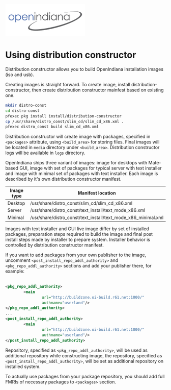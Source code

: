 <!--

The contents of this Documentation are subject to the Public Documentation License Version 1.01
(the "License"); you may only use this Documentation if you comply with the terms of this License.
A copy of the License is available at http://illumos.org/license/PDL.

The Original Documentation is _________________.

The Initial Writer of the Original Documentation is Alasdair Lumsden 2011.
All Rights Reserved.

Portions created by Alexander Pyhalov are Copyright (C) 2019.

-->

<img src = "../../Openindiana.png">

# Using distribution constructor

Distribution constructor allows you to build OpenIndiana installation images (iso and usb).

Creating images is straight forward.
To create image, install distribution-constructor, then create distribution constructor mainfest based on existing one.


```bash
mkdir distro-const
cd distro-const
pfexec pkg install install/distribution-constructor
cp /usr/share/distro_const/slim_cd/slim_cd_x86.xml .
pfexec distro_const build slim_cd_x86.xml
```

Distribution constructor will create image with packages, specified in ``<packages>`` attribute, using ``<build_area>`` for storing files.
Final images will be located in ``media`` directory under ``<build_area>``.
Distribution constructor logs will be available in ``logs`` directory.

OpenIndiana ships three variant of images: image for desktops with Mate-based GUI, image with set of packages for typical server with text installer and image with minimal set of packages with text installer.
Each image is described by it's own distribution constructor manifest.

Image type | Manifest location
-----------|------------------------------------------------
Desktop    | /usr/share/distro_const/slim_cd/slim_cd_x86.xml
Server     | /usr/share/distro_const/text_install/text_mode_x86.xml
Minimal    | /usr/share/distro_const/text_install/text_mode_x86_minimal.xml

Images with text installer and GUI live image differ by set of installed packages, preparation steps required to build the image and final post install steps made by installer to prepare system.
Installer behavior is controlled by distribution constructor manifest.

If you want to add packages from your own publisher to the image, uncomment ``<post_install_repo_addl_authority>`` and ``<pkg_repo_addl_authority>`` sections and add your publisher there, for example:

```xml

<pkg_repo_addl_authority>
        <main
                url="http://buildzone.oi-build.r61.net:1000/"
                authname="userland"/>
</pkg_repo_addl_authority>
...
<post_install_repo_addl_authority>
        <main
                url="http://buildzone.oi-build.r61.net:1000/"
                authname="userland"/>
</post_install_repo_addl_authority>
```

Repository, specified as ``<pkg_repo_addl_authority>``, will be used as additional repository while constructing image, the repository, specified as ``<post_install_repo_addl_authority>``, will be set as additional repository on installed system.

To actually use packages from your package repository, you should add full FMRIs of necessary packages to ``<packages>`` section.
